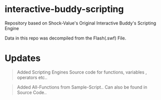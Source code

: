 # interactive-buddy-scripting
Repository based on Shock-Value's Original Interactive Buddy's Scripting Engine

Data in this repo was decompiled from the Flash(.swf) File.


# Updates
 > Added Scripting Engines Source code for functions, variables , operators etc..
 
 > Added All-Functions from Sample-Script.. Can also be found in Source Code..
